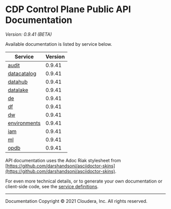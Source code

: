 # CDP Control Plane Public API Documentation

*Version: 0.9.41 (BETA)*

Available documentation is listed by service below.

| Service | Version |
| --- | --- |
| [audit](./audit/index.html) | 0.9.41 |
| [datacatalog](./datacatalog/index.html) | 0.9.41 |
| [datahub](./datahub/index.html) | 0.9.41 |
| [datalake](./datalake/index.html) | 0.9.41 |
| [de](./de/index.html) | 0.9.41 |
| [df](./df/index.html) | 0.9.41 |
| [dw](./dw/index.html) | 0.9.41 |
| [environments](./environments/index.html) | 0.9.41 |
| [iam](./iam/index.html) | 0.9.41 |
| [ml](./ml/index.html) | 0.9.41 |
| [opdb](./opdb/index.html) | 0.9.41 |

API documentation uses the Adoc Riak stylesheet from
[https://github.com/darshandsoni/asciidoctor-skins](https://github.com/darshandsoni/asciidoctor-skins).

For even more technical details, or to generate your own documentation or client-side code, see the
[service definitions](swagger/).

----

Documentation Copyright © 2021 Cloudera, Inc. All rights reserved.

